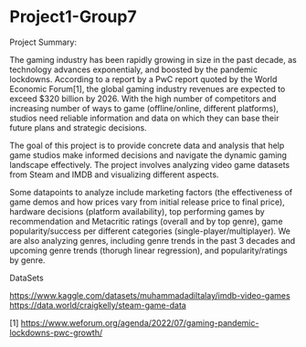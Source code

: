 # Project1-Group7

Project Summary:

The gaming industry has been rapidly growing in size in the past decade, as technology advances exponentialy, and boosted by the pandemic lockdowns. According to a report by a PwC report quoted by the World Economic Forum[1], the global gaming industry revenues are expected to exceed $320 billion by 2026. With the high number of competitors and increasing number of ways to game (offline/online, different platforms), studios need reliable information and data on which they can base their future plans and strategic decisions. 

The goal of this project is to provide concrete data and analysis that help game studios make informed decisions and navigate the dynamic gaming landscape effectively. The project involves analyzing video game datasets from Steam and IMDB and visualizing different aspects.

Some datapoints to analyze include marketing factors (the effectiveness of game demos and how prices vary from initial release price to final price), hardware decisions (platform availability), top performing games by recommendation and Metacritic ratings (overall and by top genre), game popularity/success per different categories (single-player/multiplayer). We are also analyzing genres, including genre trends in the past 3 decades and upcoming genre trends (thorugh linear regression), and popularity/ratings by genre.


DataSets

https://www.kaggle.com/datasets/muhammadadiltalay/imdb-video-games<br>
https://data.world/craigkelly/steam-game-data

[1] https://www.weforum.org/agenda/2022/07/gaming-pandemic-lockdowns-pwc-growth/
